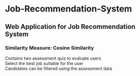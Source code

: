# Job-Recommendation-System
## Web Application for Job Recommendation System
### Similarity Measure: Cosine Similarity
Contains two assessment quiz to evaluate users  
Select the best job suitable for the user   
Candidates can be filtered using the assessment data  
